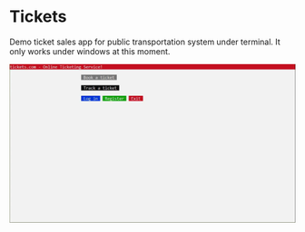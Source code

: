 # Tickets
Demo ticket sales app for public transportation system under terminal. It only works under windows at this moment.


![Demo](image/demo.webp)

